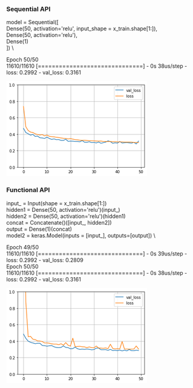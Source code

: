 ### Sequential API
model = Sequential([ \
        Dense(50, activation='relu', input_shape = x_train.shape[1:]), \
        Dense(50, activation='relu'), \
        Dense(1) \
        ]) \

Epoch 50/50 \
11610/11610 [==============================] - 0s 38us/step - loss: 0.2992 - val_loss: 0.3161

![](https://github.com/Lorenzo-Giardi/tf-keras/blob/master/2_California_Prices/fc_learning_curves.png)


### Functional API
input_ = Input(shape = x_train.shape[1:]) \
hidden1 = Dense(50, activation='relu')(input_) \
hidden2 = Dense(50, activation='relu')(hidden1) \
concat = Concatenate()([input_, hidden2]) \
output = Dense(1)(concat) \
model2 = keras.Model(inputs = [input_], outputs=[output]) \

Epoch 49/50 \
11610/11610 [==============================] - 0s 39us/step - loss: 0.2992 - val_loss: 0.2809 \
Epoch 50/50 \
11610/11610 [==============================] - 0s 38us/step - loss: 0.2992 - val_loss: 0.3161 

![](https://github.com/Lorenzo-Giardi/tf-keras/blob/master/2_California_Prices/wide%26deep_learning_curves.png)
